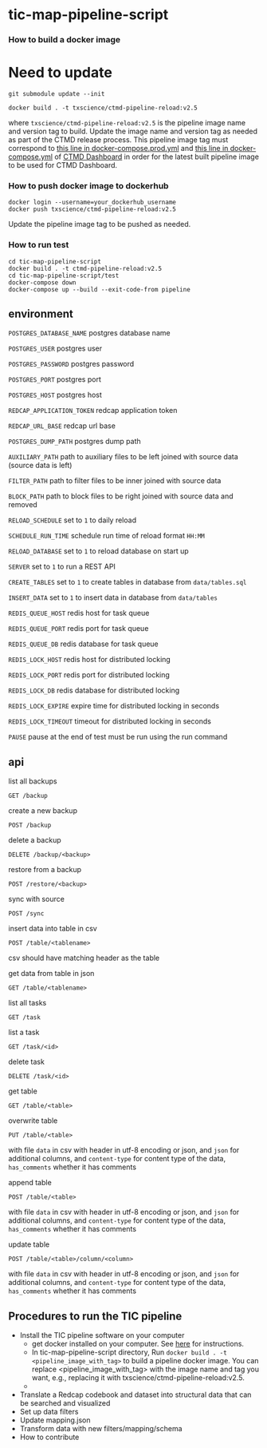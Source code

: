 # tic-map-pipeline-script

### How to build a docker image ###
# Need to update
```
git submodule update --init
```

```
docker build . -t txscience/ctmd-pipeline-reload:v2.5
```
where `txscience/ctmd-pipeline-reload:v2.5` is the pipeline image name 
and version tag to build. Update the image name and version tag as needed 
as part of the CTMD release process. This pipeline image tag must 
correspond to [this line in docker-compose.prod.yml](https://github.com/RENCI/ctmd-dashboard/blob/master/docker-compose.prod.yml#L19) 
and [this line in docker-compose.yml](https://github.com/RENCI/ctmd-dashboard/blob/master/docker-compose.yml#L19)
of [CTMD Dashboard](https://github.com/RENCI/ctmd-dashboard/) in order 
for the latest built pipeline image to be used for CTMD Dashboard. 

### How to push docker image to dockerhub
```
docker login --username=your_dockerhub_username
docker push txscience/ctmd-pipeline-reload:v2.5
```
Update the pipeline image tag to be pushed as needed. 

### How to run test ###


```
cd tic-map-pipeline-script
docker build . -t ctmd-pipeline-reload:v2.5
cd tic-map-pipeline-script/test
docker-compose down
docker-compose up --build --exit-code-from pipeline
```
## environment

`POSTGRES_DATABASE_NAME` postgres database name

`POSTGRES_USER` postgres user

`POSTGRES_PASSWORD` postgres password

`POSTGRES_PORT` postgres port    

`POSTGRES_HOST` postgres host

`REDCAP_APPLICATION_TOKEN` redcap application token

`REDCAP_URL_BASE` redcap url base

`POSTGRES_DUMP_PATH` postgres dump path

`AUXILIARY_PATH` path to auxiliary files to be left joined with source data (source data is left)

`FILTER_PATH` path to filter files to be inner joined with source data

`BLOCK_PATH` path to block files to be right joined with source data and removed

`RELOAD_SCHEDULE` set to `1` to daily reload

`SCHEDULE_RUN_TIME` schedule run time of reload format `HH:MM`

`RELOAD_DATABASE` set to `1` to reload database on start up

`SERVER` set to `1` to run a REST API

`CREATE_TABLES` set to `1` to create tables in database from `data/tables.sql`

`INSERT_DATA` set to `1` to insert data in database from `data/tables`

`REDIS_QUEUE_HOST` redis host for task queue

`REDIS_QUEUE_PORT` redis port for task queue

`REDIS_QUEUE_DB` redis database for task queue

`REDIS_LOCK_HOST` redis host for distributed locking

`REDIS_LOCK_PORT` redis port for distributed locking

`REDIS_LOCK_DB` redis database for distributed locking

`REDIS_LOCK_EXPIRE` expire time for distributed locking in seconds

`REDIS_LOCK_TIMEOUT` timeout for distributed locking in seconds

`PAUSE` pause at the end of test must be run using the run command
## api

list all backups
```
GET /backup
```

create a new backup
```
POST /backup
```

delete a backup
```
DELETE /backup/<backup>
```

restore from a backup
```
POST /restore/<backup>
```

sync with source
```
POST /sync
```

insert data into table in csv
```
POST /table/<tablename>
```
csv should have matching header as the table 

get data from table in json
```
GET /table/<tablename>
```

list all tasks
```
GET /task
```

list a task
```
GET /task/<id>
```

delete task
```
DELETE /task/<id>
```

get table
```
GET /table/<table>
```

overwrite table
```
PUT /table/<table>
```
with file `data` in csv with header in utf-8 encoding or json, and `json` for additional columns, and `content-type` for content type of the data, `has_comments` whether it has comments

append table
```
POST /table/<table>
```
with file `data` in csv with header in utf-8 encoding or json, and `json` for additional columns, and `content-type` for content type of the data, `has_comments` whether it has comments

update table
```
POST /table/<table>/column/<column>
```
with file `data` in csv with header in utf-8 encoding or json, and `json` for additional columns, and `content-type` for content type of the data, `has_comments` whether it has comments

## Procedures to run the TIC pipeline

- Install the TIC pipeline software on your computer
  - get docker installed on your computer. See [here](https://docs.docker.com/get-docker/) for instructions.
  - In tic-map-pipeline-script directory, Run `docker build . -t <pipeline_image_with_tag>` to build a pipeline docker image. You can replace <pipeline_image_with_tag> with the image name and tag you want, e.g., replacing it with txscience/ctmd-pipeline-reload:v2.5.
  - 
- Translate a Redcap codebook and dataset into structural data that can be searched and visualized
- Set up data filters
- Update mapping.json
- Transform data with new filters/mapping/schema
- How to contribute
